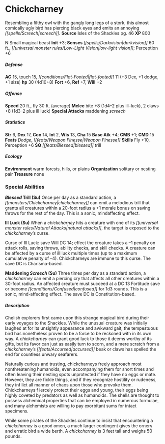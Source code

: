 ﻿---
cssclass: [monsters]
title1: Chickcharney
desc_short: Resembling a filthy owl with the gangly long legs of a stork, this almost
  comically ugly bird has piercing black eyes and emits an annoying screech.
title2: Chickcharney
CR: 3
sources:
- name: Isles of the Shackles
  page: 46
  link: http://paizo.com/products/btpy8qzx?Pathfinder-Campaign-Setting-Isles-of-the-Shackles
XP: 800
alignment: N
size: Small
type: magical beast
initiative:
  bonus: 3
senses:
  darkvision: 60
  low-light vision: true
AC:
  AC: 15
  touch: 15
  flat_footed: 11
  components:
    dex: 3
    dodge: 1
    size: 1
HP:
  HP: 30
  long: 4d10+8
saves:
  fort: 6
  ref: 7
  will: 2
speeds:
  base: 20
  fly: 30
  fly_maneuverability: average
attacks:
  melee:
  - - text: bite +8 (1d4-2 plus ill-luck)
      entries:
      - - damage: 1d4-2
        - effect: ill-luck
      attack: bite
      bonus:
      - 8
    - text: 2 claws +8 (1d3-2 plus ill luck)
      entries:
      - - damage: 1d3-2
        - effect: ill luck
      count: 2
      attack: claws
      bonus:
      - 8
  special:
  - maddening screech
ability_scores:
  STR: 6
  DEX: 17
  CON: 14
  INT: 2
  WIS: 13
  CHA: 15
BAB: 4
CMB: 1
CMD: 15
feats:
- name: Dodge
- name: Weapon Finesse
skills:
  Fly: 10
  Perception: 6
special_qualities:
- blessed trill
ecology:
  environment: warm forests, hills, or plains
  organization: solitary or nesting pair
  treasure_type: none
special_abilities:
  Blessed Trill (Su): Once per day as a standard action, a chickcharney can emit a
    melodious trill that grants all creatures within a 20-foot radius a +1 morale
    bonus on saving throws for the rest of the day. This is a sonic, mindaffecting
    effect.
  Ill Luck (Su): |-
    When a chickcharney hits a creature with one of its natural attacks, the target is exposed to the chickcharney's curse.

    Curse of Ill Luck: save Will DC 14; effect the creature takes a -1 penalty on attack rolls, saving throws, ability checks, and skill checks. A creature can be affected by a curse of ill luck multiple times (up to a maximum cumulative penalty of -4). Chickcharneys are immune to this curse. The save DC is Charisma-based.
  Maddening Screech (Su): Three times per day as a standard action, a chickcharney
    can emit a piercing cry that affects all other creatures within a 30-foot radius.
    An affected creature must succeed at a DC 13 Fortitude save or become confused
    for 1d3 rounds. This is a sonic, mind-affecting effect. The save DC is Constitution-based.
desc_long: |-
  Chelish explorers first came upon this strange magical bird during their early voyages to the Shackles. While the unusual creature was initially laughed at for its unsightly appearance and awkward gait, the tempestuous bird has nonetheless proven to be a force to be reckoned with in its own way. A chickcharney can grant good luck to those it deems worthy of its gifts, but its favor can just as easily turn to scorn, and a mere scratch from a chickcharney's accursed beak or claws has spelled the end for countless unwary seafarers.

  Naturally curious and trusting, chickcharneys freely approach most nonthreatening humanoids, even accompanying them for short times and often leaving their nesting spots unprotected if they have no eggs or mate. However, they are fickle things, and if they recognize hostility or rudeness, they inf lict all manner of chaos upon those who provoke them. Chickcharneys f iercely protect their eggs and young, their eggs being highly coveted by predators as well as humanoids. The shells are thought to possess alchemical properties that can be employed in numerous formulae, and many alchemists are willing to pay exorbitant sums for intact specimens.

  While some pirates of the Shackles continue to insist that encountering a chickcharney is a good omen, a much larger contingent gives the ornery and erratic bird a wide berth. A chickcharney is 3 feet tall and weighs 50 pounds.

---

# Chickcharney
Resembling a filthy owl with the gangly long legs of a stork, this almost comically ugly bird has piercing black eyes and emits an annoying _[[spells/Screech|screech]]_.
**Source** Isles of the Shackles pg. 46
**XP** 800

N Small magical beast
**Init** +3; **Senses** _[[spells/Darkvision|darkvision]]_ 60 ft., _[[universal monster rules/Low-Light Vision|low-light vision]]_; Perception +6

##### Defense

**AC** 15, touch 15, _[[conditions/Flat-Footed|flat-footed]]_ 11 (+3 Dex, +1 dodge, +1 size)
**hp** 30 (4d10+8)
**Fort** +6, **Ref** +7, **Will** +2

##### Offense
**Speed** 20 ft., fly 30 ft. (average)
**Melee** bite +8 (1d4–2 plus ill–luck), 2 claws +8 (1d3–2 plus ill luck)
**Special Attacks** maddening _screech_

##### Statistics
**Str** 6, **Dex** 17, **Con** 14, **Int** 2, **Wis** 13, **Cha** 15
**Base Atk** +4; **CMB** +1; **CMD** 15
**Feats** _Dodge_, _[[feats/Weapon Finesse|Weapon Finesse]]_
**Skills** Fly +10, Perception +6
**SQ** _[[feats/Blessed|blessed]]_ trill

##### Ecology

**Environment** warm forests, hills, or plains
**Organization** solitary or nesting pair
**Treasure** none

### Special Abilities

**_Blessed_ Trill (Su)** Once per day as a standard action, a _[[monsters/Chickcharney|chickcharney]]_ can emit a melodious trill that grants all creatures within a 20-foot radius a +1 morale bonus on saving throws for the rest of the day. This is a sonic, mindaffecting effect.

**Ill Luck (Su)** When a _chickcharney_ hits a creature with one of its _[[universal monster rules/Natural Attacks|natural attacks]]_, the target is exposed to the _chickcharney_’s curse.

Curse of Ill Luck: save Will DC 14; effect the creature takes a –1 penalty on attack rolls, saving throws, ability checks, and skill checks. A creature can be affected by a curse of ill luck multiple times (up to a maximum cumulative penalty of –4). Chickcharneys are immune to this curse. The save DC is Charisma-based.

**Maddening _Screech_ (Su)** Three times per day as a standard action, a _chickcharney_ can emit a piercing cry that affects all other creatures within a 30-foot radius. An affected creature must succeed at a DC 13 Fortitude save or become _[[conditions/Confused|confused]]_ for 1d3 rounds. This is a sonic, mind-affecting effect. The save DC is Constitution-based.

##### Description

Chelish explorers first came upon this strange magical bird during their early voyages to the Shackles. While the unusual creature was initially laughed at for its unsightly appearance and awkward gait, the tempestuous bird has nonetheless proven to be a force to be reckoned with in its own way. A _chickcharney_ can grant good luck to those it deems worthy of its gifts, but its favor can just as easily turn to scorn, and a mere scratch from a _chickcharney_’s _[[feats/Accursed|accursed]]_ beak or claws has spelled the end for countless unwary seafarers.

Naturally curious and trusting, chickcharneys freely approach most nonthreatening humanoids, even accompanying them for short times and often leaving their nesting spots unprotected if they have no eggs or mate. However, they are fickle things, and if they recognize hostility or rudeness, they inf lict all manner of chaos upon those who provoke them. Chickcharneys f iercely protect their eggs and young, their eggs being highly coveted by predators as well as humanoids. The shells are thought to possess alchemical properties that can be employed in numerous formulae, and many alchemists are willing to pay exorbitant sums for intact specimens.

While some pirates of the Shackles continue to insist that encountering a _chickcharney_ is a good omen, a much larger contingent gives the ornery and erratic bird a wide berth. A _chickcharney_ is 3 feet tall and weighs 50 pounds.